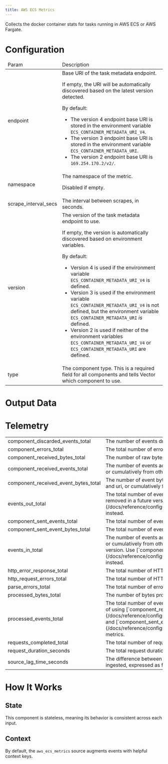 ```yaml
---
title: AWS ECS Metrics
---
```

Collects the docker container stats for tasks running in AWS ECS or AWS
Fargate.

# Configuration
<table><thead><tr><td>Param</td><td>Description</td></tr></thead><tbody><tr><td>endpoint</td><td>Base URI of the task metadata endpoint.

If empty, the URI will be automatically discovered based on the latest version detected.

By default:
- The version 4 endpoint base URI is stored in the environment variable `ECS_CONTAINER_METADATA_URI_V4`.
- The version 3 endpoint base URI is stored in the environment variable `ECS_CONTAINER_METADATA_URI`.
- The version 2 endpoint base URI is `169.254.170.2/v2/`.</td></tr><tr><td>namespace</td><td>The namespace of the metric.

Disabled if empty.</td></tr><tr><td>scrape_interval_secs</td><td>The interval between scrapes, in seconds.</td></tr><tr><td>version</td><td>The version of the task metadata endpoint to use.

If empty, the version is automatically discovered based on environment variables.

By default:
- Version 4 is used if the environment variable `ECS_CONTAINER_METADATA_URI_V4` is defined.
- Version 3 is used if the environment variable `ECS_CONTAINER_METADATA_URI_V4` is not defined, but the
  environment variable `ECS_CONTAINER_METADATA_URI` _is_ defined.
- Version 2 is used if neither of the environment variables `ECS_CONTAINER_METADATA_URI_V4` or
  `ECS_CONTAINER_METADATA_URI` are defined.</td></tr><tr><td>type</td><td>The component type. This is a required field for all components and tells Vector which component to use.</td></tr></tbody></table>

# Output Data

# Telemetry
<table></tbody><tr><td>component_discarded_events_total</td><td>The number of events dropped by this component.</td></tr><tr><td>component_errors_total</td><td>The total number of errors encountered by this component.</td></tr><tr><td>component_received_bytes_total</td><td>The number of raw bytes accepted by this component from source origins.</td></tr><tr><td>component_received_events_total</td><td>The number of events accepted by this component either from tagged
origins like file and uri, or cumulatively from other origins.</td></tr><tr><td>component_received_event_bytes_total</td><td>The number of event bytes accepted by this component either from
tagged origins like file and uri, or cumulatively from other origins.</td></tr><tr><td>events_out_total</td><td>The total number of events emitted by this component.
This metric is deprecated and will be removed in a future version.
Use [`component_sent_events_total`](/docs/reference/configuration/sources/internal_metrics/#component_sent_events_total) instead.</td></tr><tr><td>component_sent_events_total</td><td>The total number of events emitted by this component.</td></tr><tr><td>component_sent_event_bytes_total</td><td>The total number of event bytes emitted by this component.</td></tr><tr><td>events_in_total</td><td>The number of events accepted by this component either from tagged
origins like file and uri, or cumulatively from other origins.
This metric is deprecated and will be removed in a future version.
Use [`component_received_events_total`](/docs/reference/configuration/sources/internal_metrics/#component_received_events_total) instead.</td></tr><tr><td>http_error_response_total</td><td>The total number of HTTP error responses for this component.</td></tr><tr><td>http_request_errors_total</td><td>The total number of HTTP request errors for this component.</td></tr><tr><td>parse_errors_total</td><td>The total number of errors parsing metrics for this component.</td></tr><tr><td>processed_bytes_total</td><td>The number of bytes processed by the component.</td></tr><tr><td>processed_events_total</td><td>The total number of events processed by this component.
This metric is deprecated in place of using
[`component_received_events_total`](/docs/reference/configuration/sources/internal_metrics/#component_received_events_total) and
[`component_sent_events_total`](/docs/reference/configuration/sources/internal_metrics/#component_sent_events_total) metrics.</td></tr><tr><td>requests_completed_total</td><td>The total number of requests completed by this component.</td></tr><tr><td>request_duration_seconds</td><td>The total request duration in seconds.</td></tr><tr><td>source_lag_time_seconds</td><td>The difference between the timestamp recorded in each event and the time when it was ingested, expressed as fractional seconds.</td></tr></tbody></table>

# How It Works
## State
This component is stateless, meaning its behavior is consistent across each input.

## Context
By default, the `aws_ecs_metrics` source augments events with helpful
context keys.


